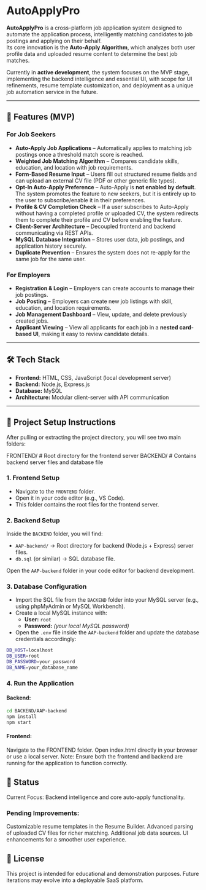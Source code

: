 # AutoApplyPro

**AutoApplyPro** is a cross-platform job application system designed to automate the application process, intelligently matching candidates to job postings and applying on their behalf.  
Its core innovation is the **Auto-Apply Algorithm**, which analyzes both user profile data and uploaded resume content to determine the best job matches.

Currently in **active development**, the system focuses on the MVP stage, implementing the backend intelligence and essential UI, with scope for UI refinements, resume template customization, and deployment as a unique job automation service in the future.

---

## 🚀 Features (MVP)

### **For Job Seekers**
- **Auto-Apply Job Applications** – Automatically applies to matching job postings once a threshold match score is reached.
- **Weighted Job Matching Algorithm** – Compares candidate skills, education, and location with job requirements.
- **Form-Based Resume Input** – Users fill out structured resume fields and can upload an external CV file (PDF or other generic file types).
- **Opt-In Auto-Apply Preference** – Auto-Apply is **not enabled by default**. The system promotes the feature to new seekers, but it is entirely up to the user to subscribe/enable it in their preferences.
- **Profile & CV Completion Check** – If a user subscribes to Auto-Apply without having a completed profile or uploaded CV, the system redirects them to complete their profile and CV before enabling the feature.
- **Client-Server Architecture** – Decoupled frontend and backend communicating via REST APIs.
- **MySQL Database Integration** – Stores user data, job postings, and application history securely.
- **Duplicate Prevention** – Ensures the system does not re-apply for the same job for the same user.


### **For Employers**
- **Registration & Login** – Employers can create accounts to manage their job postings.
- **Job Posting** – Employers can create new job listings with skill, education, and location requirements.
- **Job Management Dashboard** – View, update, and delete previously created jobs.
- **Applicant Viewing** – View all applicants for each job in a **nested card-based UI**, making it easy to review candidate details.

---


## 🛠 Tech Stack

- **Frontend:** HTML, CSS, JavaScript (local development server)
- **Backend:** Node.js, Express.js
- **Database:** MySQL
- **Architecture:** Modular client-server with API communication

---

## 📂 Project Setup Instructions

After pulling or extracting the project directory, you will see two main folders:

FRONTEND/ # Root directory for the frontend server
BACKEND/ # Contains backend server files and database file


### 1. Frontend Setup
- Navigate to the `FRONTEND` folder.
- Open it in your code editor (e.g., VS Code).
- This folder contains the root files for the frontend server.

### 2. Backend Setup
Inside the `BACKEND` folder, you will find:
- `AAP-backend/` → Root directory for backend (Node.js + Express) server files.
- `db.sql` (or similar) → SQL database file.

Open the `AAP-backend` folder in your code editor for backend development.

### 3. Database Configuration
- Import the SQL file from the `BACKEND` folder into your MySQL server (e.g., using phpMyAdmin or MySQL Workbench).
- Create a local MySQL instance with:
  - **User:** `root`
  - **Password:** *(your local MySQL password)*
- Open the `.env` file inside the `AAP-backend` folder and update the database credentials accordingly:

```bash
DB_HOST=localhost
DB_USER=root
DB_PASSWORD=your_password
DB_NAME=your_database_name
```



### 4. Run the Application

#### Backend:
```bash
cd BACKEND/AAP-backend
npm install
npm start
```


#### Frontend:
Navigate to the FRONTEND folder.
Open index.html directly in your browser or use a local server.
Note: Ensure both the frontend and backend are running for the application to function correctly.



## 📌 Status
Current Focus: Backend intelligence and core auto-apply functionality.

### Pending Improvements:
Customizable resume templates in the Resume Builder.
Advanced parsing of uploaded CV files for richer matching.
Additional job data sources.
UI enhancements for a smoother user experience.



## 📝 License
This project is intended for educational and demonstration purposes.
Future iterations may evolve into a deployable SaaS platform.
